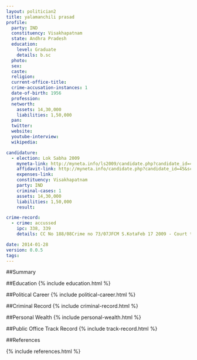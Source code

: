 ```yaml
---
layout: politician2
title: yalamanchili prasad
profile: 
  party: IND
  constituency: Visakhapatnam
  state: Andhra Pradesh
  education: 
    level: Graduate
    details: b.sc
  photo: 
  sex: 
  caste: 
  religion: 
  current-office-title: 
  crime-accusation-instances: 1
  date-of-birth: 1956
  profession: 
  networth: 
    assets: 14,30,000
    liabilities: 1,50,000
  pan: 
  twitter: 
  website: 
  youtube-interview: 
  wikipedia: 

candidature: 
  - election: Lok Sabha 2009
    myneta-link: http://myneta.info/ls2009/candidate.php?candidate_id=45
    affidavit-link: http://myneta.info/candidate.php?candidate_id=45&scan=original
    expenses-link: 
    constituency: Visakhapatnam 
    party: IND
    criminal-cases: 1
    assets: 14,30,000
    liabilities: 1,50,000
    result:  

crime-record: 
  - crime: accussed
    ipc: 338, 339
    details: CC No 188/08Crime no 73/07JFCM S.KotaFeb 17 2009 - Court taken cognizanceDue for Trial 

date: 2014-01-28
version: 0.0.5
tags: 
---
```

##Summary


##Education
{% include education.html %}


##Political Career
{% include political-career.html %}


##Criminal Record
{% include criminal-record.html %}


##Personal Wealth
{% include personal-wealth.html %}


##Public Office Track Record
{% include track-record.html %}


##References


{% include references.html %}
